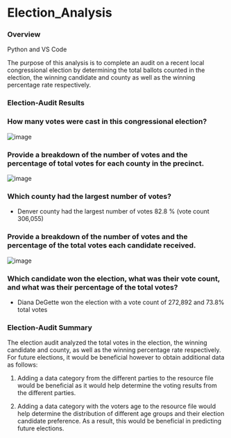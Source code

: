 # Election_Analysis

### Overview

Python and VS Code

The purpose of this analysis is to complete an audit on a recent local congressional election by determining the total ballots counted in the election, the winning candidate and county as well as the winning percentage rate respectively. 

### Election-Audit Results

### How many votes were cast in this congressional election?

![image](https://user-images.githubusercontent.com/89875689/150648531-6b9c0f7b-645b-4b79-9bc2-3d3804213c74.png)


### Provide a breakdown of the number of votes and the percentage of total votes for each county in the precinct.

![image](https://user-images.githubusercontent.com/89875689/150648562-70b5d4ec-aeb3-4ebf-bcb1-7df388dfeca8.png)


### Which county had the largest number of votes?

-	Denver county had the largest number of votes 82.8 % (vote count 306,055)


### Provide a breakdown of the number of votes and the percentage of the total votes each candidate received.

![image](https://user-images.githubusercontent.com/89875689/150648586-2cfa61ff-f303-4b02-b712-d90b1fa7cba1.png)


### Which candidate won the election, what was their vote count, and what was their percentage of the total votes?

-	Diana DeGette won the election with a vote count of 272,892 and 73.8% total votes



### Election-Audit Summary

The election audit analyzed the total votes in the election, the winning candidate and county, as well as the winning percentage rate respectively. For future elections, it would be beneficial however to obtain additional data as follows:

1.	Adding a data category from the different parties to the resource file would be beneficial as it would help determine the voting results from the different parties.

2.	Adding a data category with the voters age to the resource file would help determine the distribution of different age groups and their election candidate preference. As a result, this would be beneficial in predicting future elections.


